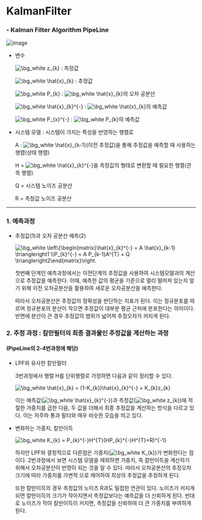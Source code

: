# KalmanFilter

### - Kalman Filter Algorithm PipeLine

![image](https://user-images.githubusercontent.com/79674592/139003501-14f849e2-2b7b-418a-bb56-0b09f1254dbe.png)


- 변수

     <img src="https://latex.codecogs.com/png.image?\dpi{120}&space;\bg_white&space;z_{k}" title="\bg_white z_{k}" /> : 측정값

     <img src="https://latex.codecogs.com/png.image?\dpi{120}&space;\bg_white&space;\hat{x}_{k}" title="\bg_white \hat{x}_{k}" /> : 추정값

     <img src="https://latex.codecogs.com/png.image?\dpi{120}&space;\bg_white&space;P_{k}" title="\bg_white P_{k}" /> : <img src="https://latex.codecogs.com/png.image?\dpi{120}&space;\bg_white&space;\hat{x}_{k}" title="\bg_white \hat{x}_{k}" />의 오차 공분산

     <img src="https://latex.codecogs.com/png.image?\dpi{120}&space;\bg_white&space;\hat{x}_{k}^{-}" title="\bg_white \hat{x}_{k}^{-}" /> : <img src="https://latex.codecogs.com/png.image?\dpi{120}&space;\bg_white&space;\hat{x}_{k}" title="\bg_white \hat{x}_{k}" />의 예측값

     <img src="https://latex.codecogs.com/png.image?\dpi{120}&space;\bg_white&space;P_{x}^{-}" title="\bg_white P_{x}^{-}" /> : <img src="https://latex.codecogs.com/png.image?\dpi{120}&space;\bg_white&space;P_{k}" title="\bg_white P_{k}" />의 예측값

- 시스템 모델 : 시스템이 가지는 특성을 반영하는 행렬로 

     A : <img src="https://latex.codecogs.com/png.image?\dpi{120}&space;\bg_white&space;\hat{x}_{k-1}" title="\bg_white \hat{x}_{k-1}" />(이전 추정값)을 통해 추정값을 예측할 때 사용하는 행렬(상태 행렬)

     H = <img src="https://latex.codecogs.com/png.image?\dpi{120}&space;\bg_white&space;\hat{x}_{k}^{-}" title="\bg_white \hat{x}_{k}^{-}" />을 측정값의 형태로 변환할 때 필요한 행렬(관측 행렬)

     Q = 시스템 노이즈 공분산

     R = 측정값 노이즈 공분산

---

### 1. 예측과정

- 추정값(1)과 오차 공분산 예측(2)

   <img src="https://latex.codecogs.com/png.image?\dpi{120}&space;\bg_white&space;\left\{\begin{matrix}\hat{x}_{k}^{-}&space;=&space;A&space;\hat{x}_{k-1}&space;\triangleright1&space;\\P_{k}^{-}&space;=&space;A&space;P_{k-1}A^{T}&space;&plus;&space;Q&space;\triangleright2\end{matrix}\right." title="\bg_white \left\{\begin{matrix}\hat{x}_{k}^{-} = A \hat{x}_{k-1} \triangleright1 \\P_{k}^{-} = A P_{k-1}A^{T} + Q \triangleright2\end{matrix}\right." />
   
   첫번째 단계인 예측과정에서는 이전단계의 추정값을 사용하여 시스템모델과의 계산으로 추정값을 예측한다.
   이때, 예측한 값의 평균을 기준으로 멀리 떨어져 있는지 알기 위해 이전 오차공분산을 활용하여 새로운 오차공분산을 예측한다.
   
   따라서 오차공분산은 추정값의 정확성을 판단하는 지표가 된다. 이는 정규분포를 따르며 정규분포의 분산이 작으면 추정값이 대부분 평균 근처에 분포한다는 의미이다. 반면에 분산이 큰 경우 추정값의 범위가 넓어져 추정오차가 커지게 된다.

### 2. 추정 과정 : 칼만필터의 최종 결과물인 추정값을 계산하는 과정
#### (PipeLine의 2-4번과정에 해당)

- LPF와 유사한 칼만필터

     3번과정에서 행렬 H를 단위행렬로 가정하면 다음과 같이 정리할 수 있다.

     <img src="https://latex.codecogs.com/png.image?\dpi{120}&space;\bg_white&space;\hat{x}_{k}&space;=&space;(1-K_{k})\hat{x}_{k}^{-}&space;&plus;&space;K_{k}z_{k}" title="\bg_white \hat{x}_{k} = (1-K_{k})\hat{x}_{k}^{-} + K_{k}z_{k}" />

     이는 예측값(<img src="https://latex.codecogs.com/png.image?\dpi{120}&space;\bg_white&space;\hat{x}_{k}^{-}" title="\bg_white \hat{x}_{k}^{-}" />)과 측정값(<img src="https://latex.codecogs.com/png.image?\dpi{120}&space;\bg_white&space;z_{k}" title="\bg_white z_{k}" />)에 적절한 가중치를 곱한 다음, 두 값을 더해서 최종 추정값을 계산하는 방식을 다르고 있다. 이는 저주파 통과 필터와 매우 비슷한 모습을 띄고 있다.

- 변화하는 가중치, 칼만이득

     <img src="https://latex.codecogs.com/png.image?\dpi{120}&space;\bg_white&space;K_{k}&space;=&space;P_{k}^{-}H^{T}(HP_{k}^{-}H^{T}&plus;R)^{-1}" title="\bg_white K_{k} = P_{k}^{-}H^{T}(HP_{k}^{-}H^{T}+R)^{-1}" />
     
     하지만 LPF와 결정적으로 다른점은 가중치(<img src="https://latex.codecogs.com/png.image?\dpi{120}&space;\bg_white&space;K_{k}" title="\bg_white K_{k}" />)가 변화한다는 점이다.
     2번과정에서 보면 시스템 모델을 제외하면 가중치, 즉 칼만이득을 계산하기 위해서 오차공분산이 반영이 되는 것을 알 수 있다. 따라서 오차공분산의 추정오차 크기에 따라 가중치를 가변적  으로 제어하여 최상의 추정값을 추정하게 된다.


     또한 칼만이득의 경우 측정값의 노이즈 R과도 밀접한 연관이 있다. 노이즈가 커지게 되면 칼만이득의 크기가 작아지면서 측정값보다는 예측값을 더 신뢰하게 된다. 반대로 노이즈가 작아 칼만이득이 커지면, 측정값을 신뢰하여 더 큰 가중치를 부여하게 된다.


